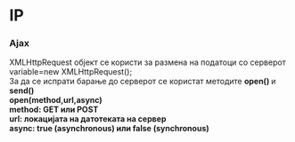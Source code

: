 # IP
<h3>Ajax</h3>

XMLHttpRequest објект се користи за размена на податоци со серверот<br>
variable=new XMLHttpRequest();<br>
За да се испрати барање до серверот се користат методите <b> open() </b> и <b>send()</b><br>
<b>open(method,url,async)<b> <br>
  method: GET или POST <br>
url: локацијата на датотеката на сервер<br>
  async: true (asynchronous) или false (synchronous)<br>
